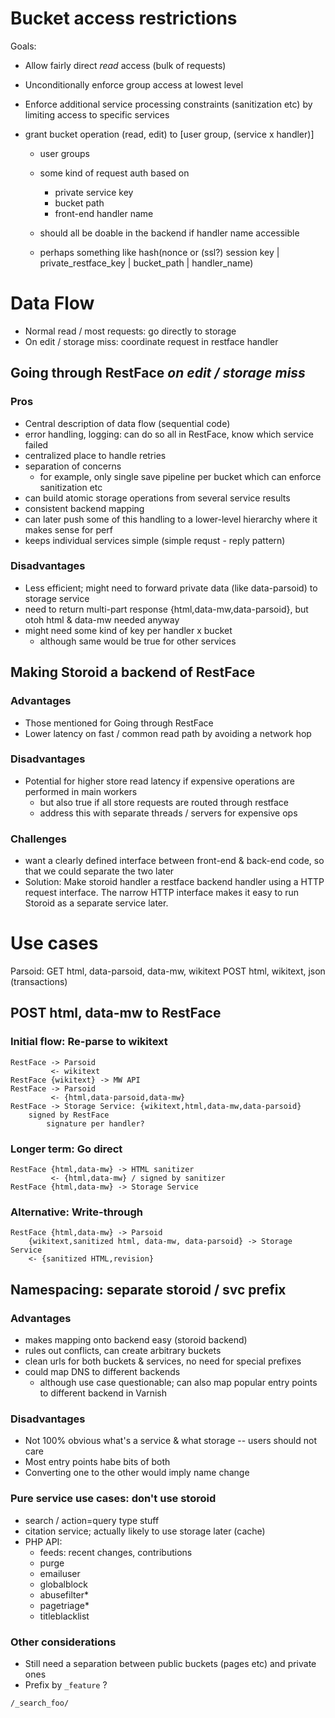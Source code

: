 Bucket access restrictions
==========================
Goals: 
- Allow fairly direct *read* access (bulk of requests)
- Unconditionally enforce group access at lowest level
- Enforce additional service processing constraints (sanitization etc) by
  limiting access to specific services

- grant bucket operation (read, edit) to [user group, (service x handler)]
    - user groups
    - some kind of request auth based on
        - private service key
        - bucket path
        - front-end handler name
        
    - should all be doable in the backend if handler name accessible
    - perhaps something like 
      hash(nonce or (ssl?) session key | private_restface_key | bucket_path | handler_name)


Data Flow
=========
- Normal read / most requests: go directly to storage
- On edit / storage miss: coordinate request in restface handler

## Going through RestFace *on edit / storage miss*
### Pros
- Central description of data flow (sequential code)
- error handling, logging: can do so all in RestFace, know which service failed
- centralized place to handle retries
- separation of concerns
    - for example, only single save pipeline per bucket which can enforce
      sanitization etc
- can build atomic storage operations from several service results
- consistent backend mapping
- can later push some of this handling to a lower-level hierarchy where it
  makes sense for perf
- keeps individual services simple (simple requst - reply pattern)

### Disadvantages
- Less efficient; might need to forward private data (like data-parsoid) to
  storage service
- need to return multi-part response {html,data-mw,data-parsoid}, but otoh
  html & data-mw needed anyway
- might need some kind of key per handler x bucket
    - although same would be true for other services

## Making Storoid a backend of RestFace
### Advantages
- Those mentioned for Going through RestFace
- Lower latency on fast / common read path by avoiding a network hop

### Disadvantages
- Potential for higher store read latency if expensive operations are
  performed in main workers
    - but also true if all store requests are routed through restface
    - address this with separate threads / servers for expensive ops

### Challenges
- want a clearly defined interface between front-end & back-end code, so that
  we could separate the two later
- Solution: Make storoid handler a restface backend handler using a HTTP
  request interface. The narrow HTTP interface makes it easy to run Storoid as
  a separate service later.


Use cases
=========

Parsoid: 
  GET html, data-parsoid, data-mw, wikitext
  POST html, wikitext, json (transactions)


## POST html, data-mw to RestFace

### Initial flow: Re-parse to wikitext
```
RestFace -> Parsoid
         <- wikitext
RestFace {wikitext} -> MW API
RestFace -> Parsoid
         <- {html,data-parsoid,data-mw}
RestFace -> Storage Service: {wikitext,html,data-mw,data-parsoid}
    signed by RestFace
        signature per handler?
```

### Longer term: Go direct
```
RestFace {html,data-mw} -> HTML sanitizer
         <- {html,data-mw} / signed by sanitizer
RestFace {html,data-mw} -> Storage Service
```

### Alternative: Write-through
```
RestFace {html,data-mw} -> Parsoid 
    {wikitext,sanitized html, data-mw, data-parsoid} -> Storage Service
    <- {sanitized HTML,revision}
```

## Namespacing: separate storoid / svc prefix
### Advantages
- makes mapping onto backend easy (storoid backend)
- rules out conflicts, can create arbitrary buckets
- clean urls for both buckets & services, no need for special prefixes
- could map DNS to different backends
    - although use case questionable; can also map popular entry points to
      different backend in Varnish

### Disadvantages
- Not 100% obvious what's a service & what storage -- users should not care
- Most entry points habe bits of both
- Converting one to the other would imply name change

### Pure service use cases: don't use storoid
- search / action=query type stuff
- citation service; actually likely to use storage later (cache)
- PHP API:
    - feeds: recent changes, contributions
    - purge
    - emailuser
    - globalblock
    - abusefilter\*
    - pagetriage\*
    - titleblacklist

### Other considerations
- Still need a separation between public buckets (pages etc) and private ones
- Prefix by `_feature` ?
```
/_search_foo/
```

